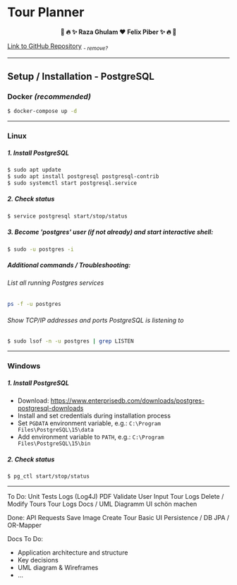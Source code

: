 # Tour Planner
<p align="center"><b>
💎 🔥 ✨ Raza Ghulam ❤️ Felix Piber ✨ 🔥 💎
  </b></p>

[Link to GitHub Repository](https://github.com/FancyFelicious/TourPlanner)  <sub>*- remove?*</sub>

---

## Setup / Installation - PostgreSQL

### Docker *(recommended)*

```sh  
$ docker-compose up -d
```

---

### Linux

##### 1. Install PostgreSQL

```sh  
$ sudo apt update
$ sudo apt install postgresql postgresql-contrib
$ sudo systemctl start postgresql.service
```

##### 2. Check status

```sh  
$ service postgresql start/stop/status
```

##### 3. Become 'postgres' user (if not already) and start interactive shell:

```sh
$ sudo -u postgres -i
```

##### Additional commands / Troubleshooting:

###### List all running Postgres services

```sh
ps -f -u postgres
```

###### Show TCP/IP addresses and ports PostgreSQL is listening to

```sh
$ sudo lsof -n -u postgres | grep LISTEN
```

---

### Windows

##### 1. Install PostgreSQL

- Download: https://www.enterprisedb.com/downloads/postgres-postgresql-downloads
- Install and set credentials during installation process
- Set `PGDATA` environment variable, e.g.: `C:\Program Files\PostgreSQL\15\data`
- Add environment variable to `PATH`, e.g.: `C:\Program Files\PostgreSQL\15\bin`

##### 2. Check status

```sh
$ pg_ctl start/stop/status
```

---

To Do:
Unit Tests
Logs (Log4J)
PDF
Validate User Input
Tour Logs
Delete / Modify Tours
Tour Logs
Docs / UML Diagramm
UI schön machen

Done:
API Requests
Save Image
Create Tour
Basic UI
Persistence / DB
JPA / OR-Mapper

Docs To Do:

- Application architecture and structure
- Key decisions
- UML diagram & Wireframes
- ...
